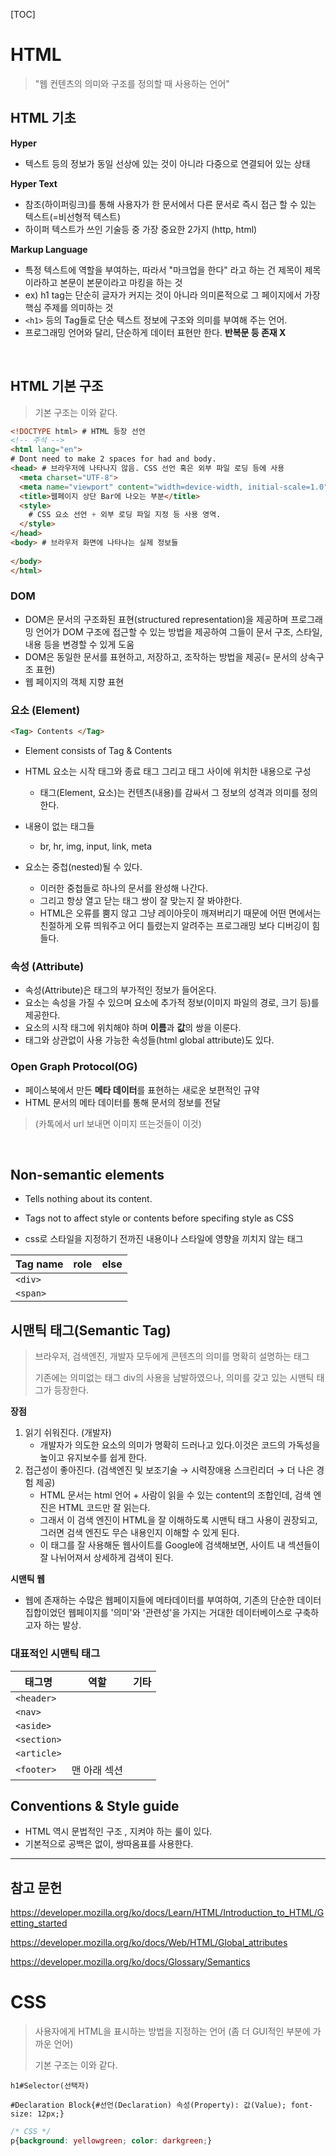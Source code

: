 [TOC]



# HTML

> "웹 컨텐츠의 의미와 구조를 정의할 때 사용하는 언어"

## HTML 기초

**Hyper**

- 텍스트 등의 정보가 동일 선상에 있는 것이 아니라 다중으로 연결되어 있는 상태

**Hyper Text**

- 참조(하이퍼링크)를 통해 사용자가 한 문서에서 다른 문서로 즉시 접근 할 수 있는 텍스트(=비선형적 텍스트)
- 하이퍼 텍스트가 쓰인 기술등 중 가장 중요한 2가지 (http, html)

**Markup Language**

- 특정 텍스트에 역할을 부여하는, 따라서 "마크업을 한다" 라고 하는 건 제목이 제목이라하고 본문이 본문이라고 마킹을 하는 것
- ex) h1 tag는 단순히 글자가 커지는 것이 아니라 의미론적으로 그 페이지에서 가장 핵심 주제를 의미하는 것
- `<h1>` 등의  Tag들로 단순 텍스트 정보에 구조와 의미를 부여해 주는 언어.
- 프로그래밍 언어와 달리, 단순하게 데이터 표현만 한다. **반복문 등 존재 X**

<br>

## HTML 기본 구조

> 기본 구조는 이와 같다.

```html
<!DOCTYPE html> # HTML 등장 선언
<!-- 주석 -->
<html lang="en">
# Dont need to make 2 spaces for had and body.
<head> # 브라우저에 나타나지 않음. CSS 선언 혹은 외부 파일 로딩 등에 사용
  <meta charset="UTF-8">
  <meta name="viewport" content="width=device-width, initial-scale=1.0">
  <title>웹페이지 상단 Bar에 나오는 부분</title>
  <style>
    # CSS 요소 선언 + 외부 로딩 파일 지정 등 사용 영역.  
  </style>
</head>
<body> # 브라우저 화면에 나타나는 실제 정보들
  
</body>
</html>

```





### **DOM**

- DOM은 문서의 구조화된 표현(structured representation)을 제공하며 프로그래밍 언어가 DOM 구조에 접근할 수 있는 방법을 제공하여 그들이 문서 구조, 스타일, 내용 등을 변경할 수 있게 도움
- DOM은 동일한 문서를 표현하고, 저장하고, 조작하는 방법을 제공(= 문서의 상속구조 표현)
- 웹 페이지의 객체 지향 표현

### **요소 (Element)**

```html
<Tag> Contents </Tag>
```

- Element consists of Tag & Contents

- HTML 요소는 시작 태그와 종료 태그 그리고 태그 사이에 위치한 내용으로 구성
  - 태그(Element, 요소)는 컨텐츠(내용)를 감싸서 그 정보의 성격과 의미를 정의 한다.
- 내용이 없는 태그들
  - br, hr, img, input, link, meta
- 요소는 중첩(nested)될 수 있다.
  - 이러한 중첩들로 하나의 문서를 완성해 나간다.
  - 그리고 항상 열고 닫는 태그 쌍이 잘 맞는지 잘 봐야한다.
  - HTML은 오류를 뿜지 않고 그냥 레이아웃이 깨져버리기 때문에 어떤 면에서는 친절하게 오류 띄워주고 어디 틀렸는지 알려주는 프로그래밍 보다 디버깅이 힘들다.

### **속성 (Attribute)**

- 속성(Attribute)은 태그의 부가적인 정보가 들어온다.
- 요소는 속성을 가질 수 있으며 요소에 추가적 정보(이미지 파일의 경로, 크기 등)를 제공한다. 
- 요소의 시작 태그에 위치해야 하며 **이름**과 **값**의 쌍을 이룬다.
- 태그와 상관없이 사용 가능한 속성들(html global attribute)도 있다.

### Open Graph Protocol(OG)

- 페이스북에서 만든 **메타 데이터**를 표현하는 새로운 보편적인 규약
- HTML 문서의 메타 데이터를 통해 문서의 정보를 전달

> (카톡에서 url 보내면 이미지 뜨는것들이 이것)

<br>

## Non-semantic elements

- Tells nothing about its content.
- Tags not to affect style or contents before specifing style as CSS

- css로 스타일을 지정하기 전까진 내용이나 스타일에 영향을 끼치지 않는 태그

| Tag name | role | else |
| -------- | ---- | ---- |
| `<div>`  |      |      |
| `<span>` |      |      |



## 시맨틱 태그(Semantic Tag)

> 브라우저, 검색엔진, 개발자 모두에게 콘텐츠의 의미를 명확히 설명하는 태그
>
> 기존에는 의미없는 태그 div의 사용을 남발하였으나, 의미를 갖고 있는 시맨틱 태그가 등장한다.

**장점**

1. 읽기 쉬워진다. (개발자)
   - 개발자가 의도한 요소의 의미가 명확히 드러나고 있다.이것은 코드의 가독성을 높이고 유지보수를 쉽게 한다.
2. 접근성이 좋아진다. (검색엔진 및 보조기술 → 시력장애용 스크린리더 → 더 나은 경험 제공)
   - HTML 문서는 html 언어 + 사람이 읽을 수 있는 content의 조합인데, 검색 엔진은 HTML 코드만 잘 읽는다.
   - 그래서 이 검색 엔진이 HTML을 잘 이해하도록 시맨틱 태그 사용이 권장되고, 그러면 검색 엔진도 무슨 내용인지 이해할 수 있게 된다.
   - 이 태그를 잘 사용해둔 웹사이트를 Google에 검색해보면, 사이트 내 섹션들이 잘 나뉘어져서 상세하게 검색이 된다.

**시맨틱 웹**

- 웹에 존재하는 수많은 웹페이지들에 메타데이터를 부여하여, 기존의 단순한 데이터 집합이었던 웹페이지를 '의미'와 '관련성'을 가지는 거대한 데이터베이스로 구축하고자 하는 발상.

### 대표적인 시맨틱 태그

| 태그명      | 역할         | 기타 |
| ----------- | ------------ | ---- |
| `<header>`  |              |      |
| `<nav>`     |              |      |
| `<aside>`   |              |      |
| `<section>` |              |      |
| `<article>` |              |      |
| `<footer>`  | 맨 아래 섹션 |      |





## Conventions & Style guide

- HTML 역시 문법적인 구조 , 지켜야 하는 룰이 있다.
- 기본적으로 공백은 없이, 쌍따옴표를 사용한다.

---

## 참고 문헌

https://developer.mozilla.org/ko/docs/Learn/HTML/Introduction_to_HTML/Getting_started

https://developer.mozilla.org/ko/docs/Web/HTML/Global_attributes

https://developer.mozilla.org/ko/docs/Glossary/Semantics





# CSS

> 사용자에게 HTML을 표시하는 방법을 지정하는 언어 (좀 더 GUI적인 부분에 가까운 언어)
>
> 기본 구조는 이와 같다.

`h1#Selector(선택자)`

`#Declaration Block{#선언(Declaration) 속성(Property): 값(Value); font-size: 12px;}`

```css
/* CSS */
p{background: yellowgreen; color: darkgreen;}
```



